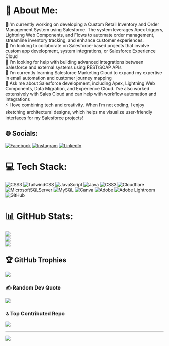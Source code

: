 # 💫 About Me:
🔭I'm currently working on developing a Custom Retail Inventory and Order Management System using Salesforce. The system leverages Apex triggers, Lightning Web Components, and Flows to automate order management, streamline inventory tracking, and enhance customer experiences.<br>👯 I’m looking to collaborate on Salesforce-based projects that involve custom app development, system integrations, or Salesforce Experience Cloud<br>🤝 I’m looking for help with building advanced integrations between Salesforce and external systems using REST/SOAP APIs<br>🌱 I’m currently learning Salesforce Marketing Cloud to expand my expertise in email automation and customer journey mapping<br>💬 Ask me about Salesforce development, including Apex, Lightning Web Components, Data Migration, and Experience Cloud. I’ve also worked extensively with Sales Cloud and can help with workflow automation and integrations<br>⚡ I love combining tech and creativity. When I’m not coding, I enjoy sketching architectural designs, which helps me visualize user-friendly interfaces for my Salesforce projects!


## 🌐 Socials:
[![Facebook](https://img.shields.io/badge/Facebook-%231877F2.svg?logo=Facebook&logoColor=white)](https://facebook.com/https://www.facebook.com/MrShYk1976?mibextid=LQQJ4d ) [![Instagram](https://img.shields.io/badge/Instagram-%23E4405F.svg?logo=Instagram&logoColor=white)](https://instagram.com/fakhir_sheikh) [![LinkedIn](https://img.shields.io/badge/LinkedIn-%230077B5.svg?logo=linkedin&logoColor=white)](https://linkedin.com/in/https://www.linkedin.com/in/fakhir-afzal-0228731b9/) 

# 💻 Tech Stack:
![CSS3](https://img.shields.io/badge/css3-%231572B6.svg?style=for-the-badge&logo=css3&logoColor=white) ![TailwindCSS](https://img.shields.io/badge/tailwindcss-%2338B2AC.svg?style=for-the-badge&logo=tailwind-css&logoColor=white) ![JavaScript](https://img.shields.io/badge/javascript-%23323330.svg?style=for-the-badge&logo=javascript&logoColor=%23F7DF1E) ![Java](https://img.shields.io/badge/java-%23ED8B00.svg?style=for-the-badge&logo=openjdk&logoColor=white) ![CSS3](https://img.shields.io/badge/css3-%231572B6.svg?style=for-the-badge&logo=css3&logoColor=white) ![Cloudflare](https://img.shields.io/badge/Cloudflare-F38020?style=for-the-badge&logo=Cloudflare&logoColor=white) ![MicrosoftSQLServer](https://img.shields.io/badge/Microsoft%20SQL%20Server-CC2927?style=for-the-badge&logo=microsoft%20sql%20server&logoColor=white) ![MySQL](https://img.shields.io/badge/mysql-4479A1.svg?style=for-the-badge&logo=mysql&logoColor=white) ![Canva](https://img.shields.io/badge/Canva-%2300C4CC.svg?style=for-the-badge&logo=Canva&logoColor=white) ![Adobe](https://img.shields.io/badge/adobe-%23FF0000.svg?style=for-the-badge&logo=adobe&logoColor=white) ![Adobe Lightroom](https://img.shields.io/badge/Adobe%20Lightroom-31A8FF.svg?style=for-the-badge&logo=Adobe%20Lightroom&logoColor=white) ![GitHub](https://img.shields.io/badge/github-%23121011.svg?style=for-the-badge&logo=github&logoColor=white)
# 📊 GitHub Stats:
![](https://github-readme-stats.vercel.app/api?username=FakhirAfzal1159&theme=dark&hide_border=false&include_all_commits=false&count_private=false)<br/>
![](https://github-readme-streak-stats.herokuapp.com/?user=FakhirAfzal1159&theme=dark&hide_border=false)<br/>
![](https://github-readme-stats.vercel.app/api/top-langs/?username=FakhirAfzal1159&theme=dark&hide_border=false&include_all_commits=false&count_private=false&layout=compact)

## 🏆 GitHub Trophies
![](https://github-profile-trophy.vercel.app/?username=FakhirAfzal1159&theme=radical&no-frame=false&no-bg=true&margin-w=4)

### ✍️ Random Dev Quote
![](https://quotes-github-readme.vercel.app/api?type=horizontal&theme=radical)

### 🔝 Top Contributed Repo
![](https://github-contributor-stats.vercel.app/api?username=FakhirAfzal1159&limit=5&theme=dark&combine_all_yearly_contributions=true)

---
[![](https://visitcount.itsvg.in/api?id=FakhirAfzal1159&icon=0&color=4)](https://visitcount.itsvg.in)

<!-- Proudly created with GPRM ( https://gprm.itsvg.in ) -->
